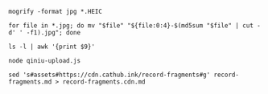 ```shell
mogrify -format jpg *.HEIC
```

```shell
for file in *.jpg; do mv "$file" "${file:0:4}-$(md5sum "$file" | cut -d' ' -f1).jpg"; done
```

```shell
ls -l | awk '{print $9}'
```

```shell
node qiniu-upload.js
```

```shell
sed 's#assets#https://cdn.cathub.ink/record-fragments#g' record-fragments.md > record-fragments.cdn.md
```